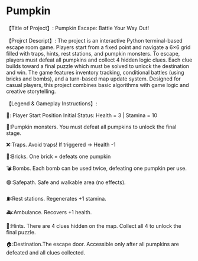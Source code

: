 # Pumpkin
【Title of Project】: Pumpkin Escape: Battle Your Way Out!

【Projrct Descript】:
The project is an interactive Python terminal-based escape room game. 
Players start from a fixed point and navigate a 6×6 grid filled with traps, hints, rest stations, and pumpkin monsters. 
To escape, players must defeat all pumpkins and collect 4 hidden logic clues. 
Each clue builds toward a final puzzle which must be solved to unlock the destination and win. 
The game features inventory tracking, conditional battles (using bricks and bombs), and a turn-based map update system. 
Designed for casual players, this project combines basic algorithms with game logic and creative storytelling.

【Legend & Gameplay Instructions】:

💜: Player Start Position
Initial Status:
Health = 3 | Stamina = 10

🎃:Pumpkin monsters. You must defeat all pumpkins to unlock the final stage.

❌:Traps. Avoid traps! If triggered → Health -1

🧱:Bricks. One brick = defeats one pumpkin

💣:Bombs. Each bomb can be used twice, defeating one pumpkin per use.

🟢:Safepath. Safe and walkable area (no effects).

⛽️:Rest stations. Regenerates +1 stamina.

🚑:Ambulance. Recovers +1 health.

📄:Hints. There are 4 clues hidden on the map. Collect all 4 to unlock the final puzzle.

🏠:Destination.The escape door. Accessible only after all pumpkins are defeated and all clues collected.
